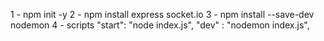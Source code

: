 1 - npm init -y 2 - npm install express socket.io 3 - npm install --save-dev nodemon 4 - scripts "start": "node index.js", "dev" : "nodemon index.js",